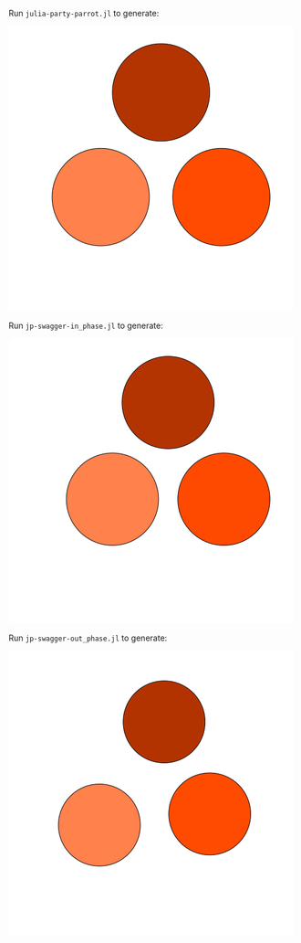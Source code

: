 Run `julia-party-parrot.jl` to generate:

![Julia Party Parrot](./parrot_julia_logo_v1.gif)

Run `jp-swagger-in_phase.jl` to generate:

![In phase](./parrot_julia_swagger_in_phase.gif)

Run `jp-swagger-out_phase.jl` to generate:

![Out of phase](./parrot_julia_swagger_out_of_phase.gif)
